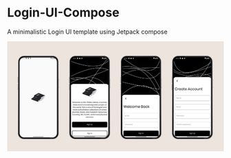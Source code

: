 # Login-UI-Compose

A minimalistic Login UI template using Jetpack compose

![Cover](https://raw.githubusercontent.com/B-L-Studios/Login-UI-Compose/main/art/banner.png)